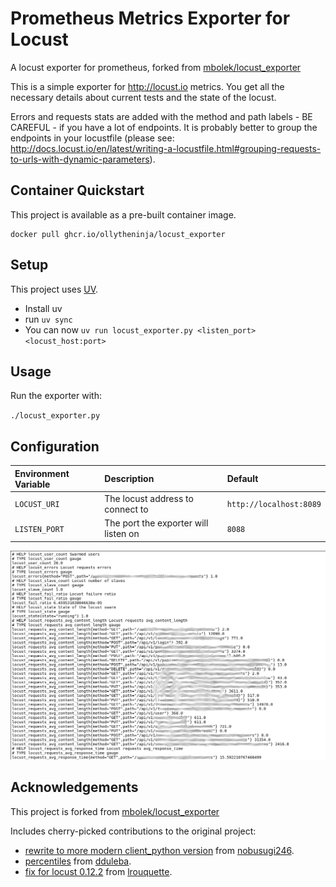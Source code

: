 # Prometheus Metrics Exporter for Locust

A locust exporter for prometheus, forked from [mbolek/locust_exporter](https://github.com/mbolek/locust_exporter)

This is a simple exporter for http://locust.io metrics.
You get all the necessary details about current tests and the state of the locust.

Errors and requests stats are added with the method and path labels - BE CAREFUL - if you have a lot of endpoints.
It is probably better to group the endpoints in your locustfile (please
see: http://docs.locust.io/en/latest/writing-a-locustfile.html#grouping-requests-to-urls-with-dynamic-parameters).

## Container Quickstart

This project is available as a pre-built container image.

    docker pull ghcr.io/ollytheninja/locust_exporter

## Setup

This project uses [UV](https://docs.astral.sh/uv/).

- Install uv
- run `uv sync`
- You can now `uv run locust_exporter.py <listen_port> <locust_host:port>`

## Usage

Run the exporter with:

`./locust_exporter.py`

## Configuration

| Environment Variable | Description                          | Default                 |
|:---------------------|:-------------------------------------|:------------------------|
| `LOCUST_URI`         | The locust address to connect to     | `http://localhost:8089` |
| `LISTEN_PORT`        | The port the exporter will listen on | `8088`                  |


![example metrics response](./docs/locust_exporter.png)

## Acknowledgements

This project is forked from [mbolek/locust_exporter](https://github.com/mbolek/locust_exporter)

Includes cherry-picked contributions to the original project:
- [rewrite to more modern client_python version](https://github.com/nobusugi246/locust-exporter/commit/a08cbe780ce4511ba234775ad219e30aedd6fe5a#diff-84efe67fd91a0d0c078d0ca120f5537bf4b12c7ba424e68329d5354df438be47R52) from [nobusugi246](https://github.com/nobusugi246).
- [percentiles](https://github.com/dduleba/locust_exporter/commit/ec709fdd8c6791476ee6891748d1aa48b658d0de) from [dduleba](https://github.com/dduleba).
- [fix for locust 0.12.2](https://github.com/lrouquette/locust_exporter/commit/1a575c691278787176688ef4edf6deb9b4b0df32) from [lrouquette](https://github.com/lrouquette).
